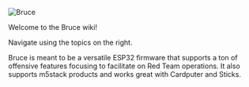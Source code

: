 ![Bruce](https://raw.githubusercontent.com/pr3y/Bruce/main/media/bruce_banner.png)

Welcome to the Bruce wiki!

Navigate using the topics on the right.

Bruce is meant to be a versatile ESP32 firmware that supports a ton of offensive features focusing to facilitate on Red Team operations. It also supports m5stack products and works great with Cardputer and Sticks.